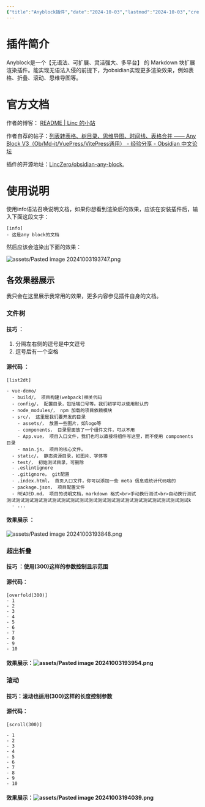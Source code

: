 ```yaml
---
{"title":"Anyblock插件","date":"2024-10-03","lastmod":"2024-10-03","creation date":"2024-10-03 19:33","modification date":"星期四 2024 十月3日 19:42:36","tags":["obsidian插件"],"categories":null,"alases":null,"dg-publish":true,"dg-path":"Obsidian插件/Anyblock插件.md","permalink":"/Obsidian插件/Anyblock插件/","dgPassFrontmatter":true,"noteIcon":""}
---
```




# 插件简介

Anyblock是一个【无语法、可扩展、灵活强大、多平台】 的 Markdown 块扩展渲染插件。能实现无语法入侵的前提下，为obsidian实现更多渲染效果，例如表格、折叠、滚动、思维导图等。

# 官方文档

作者的博客： [README | Linc 的小站](https://linczero.github.io/MdNote_Public/ProductDoc/AnyBlock/README.show.html)

作者自荐的帖子：[列表转表格、树目录、思维导图、时间线、表格合并 —— Any Block V3（Ob/Md-it/VuePress/VitePress通用） - 经验分享 - Obsidian 中文论坛](https://forum-zh.obsidian.md/t/topic/38352)

插件的开源地址：[LincZero/obsidian-any-block.](https://github.com/LincZero/obsidian-any-block)


# 使用说明

使用info语法召唤说明文档，如果你想看到渲染后的效果，应该在安装插件后，输入下面这段文字：

```
[info]
- 这是any block的文档
```

然后应该会渲染出下面的效果：

![assets/Pasted image 20241003193747.png](/img/user/107-%E6%88%91%E7%9A%84%E5%88%9B%E4%BD%9C/%E6%96%87%E5%AD%97/%E5%8D%9A%E5%AE%A2%E5%8F%91%E5%B8%83/Obsidian%E6%8F%92%E4%BB%B6/assets/Pasted%20image%2020241003193747.png)



## 各效果器展示

我只会在这里展示我常用的效果，更多内容参见插件自身的文档。

### 文件树

#### 技巧 ：
1. 分隔左右侧的逗号是中文逗号
2. 逗号后有一个空格

#### 源代码 ：

```
[list2dt]

- vue-demo/
  - build/， 项目构建(webpack)相关代码
  - config/， 配置目录，包括端口号等。我们初学可以使用默认的
  - node_modules/， npm 加载的项目依赖模块
  - src/， 这里是我们要开发的目录
    - assets/， 放置一些图片，如logo等
    - components， 目录里面放了一个组件文件，可以不用
    - App.vue， 项目入口文件，我们也可以直接将组件写这里，而不使用 components 目录
    - main.js， 项目的核心文件。
  - static/， 静态资源目录，如图片、字体等
  - test/， 初始测试目录，可删除
  - .eslintignore
  - .gitignore， git配置
  - .index.html， 首页入口文件，你可以添加一些 meta 信息或统计代码啥的
  - package.json， 项目配置文件
  - READED.md， 项目的说明文档，markdown 格式<br>手动换行测试<br>自动换行测试测试测试测试测试测试测试测试测试测试测试测试测试测试测试测试测试测试测试测试测试k
  - ...
```

#### 效果展示 ：
![assets/Pasted image 20241003193848.png](/img/user/107-%E6%88%91%E7%9A%84%E5%88%9B%E4%BD%9C/%E6%96%87%E5%AD%97/%E5%8D%9A%E5%AE%A2%E5%8F%91%E5%B8%83/Obsidian%E6%8F%92%E4%BB%B6/assets/Pasted%20image%2020241003193848.png)



### 超出折叠

#### 技巧 ：使用(300)这样的参数控制显示范围

#### 源代码：

```
[overfold(300)]
- 1
- 2
- 3
- 4
- 5
- 6
- 7
- 8
- 9
- 10
```

#### 效果展示：![assets/Pasted image 20241003193954.png](/img/user/107-%E6%88%91%E7%9A%84%E5%88%9B%E4%BD%9C/%E6%96%87%E5%AD%97/%E5%8D%9A%E5%AE%A2%E5%8F%91%E5%B8%83/Obsidian%E6%8F%92%E4%BB%B6/assets/Pasted%20image%2020241003193954.png)

### 滚动

#### 技巧：滚动也适用(300)这样的长度控制参数

#### 源代码：

```
[scroll(300)]

- 1
- 2
- 3
- 4
- 5
- 6
- 7
- 8
- 9
- 10
```


#### 效果展示：![assets/Pasted image 20241003194039.png](/img/user/107-%E6%88%91%E7%9A%84%E5%88%9B%E4%BD%9C/%E6%96%87%E5%AD%97/%E5%8D%9A%E5%AE%A2%E5%8F%91%E5%B8%83/Obsidian%E6%8F%92%E4%BB%B6/assets/Pasted%20image%2020241003194039.png)

